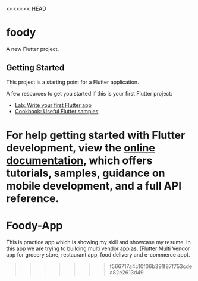 <<<<<<< HEAD
# foody

A new Flutter project.

## Getting Started

This project is a starting point for a Flutter application.

A few resources to get you started if this is your first Flutter project:

- [Lab: Write your first Flutter app](https://docs.flutter.dev/get-started/codelab)
- [Cookbook: Useful Flutter samples](https://docs.flutter.dev/cookbook)

For help getting started with Flutter development, view the
[online documentation](https://docs.flutter.dev/), which offers tutorials,
samples, guidance on mobile development, and a full API reference.
=======
# Foody-App
This is practice app which is showing my skill and showcase my resume. In this app we are trying to building multi vendor app as, (Flutter Multi Vendor app for grocery store, restaurant app, food delivery and e-commerce app).
>>>>>>> f566717a4c10f06b391f87f753cdea82e2613d49

